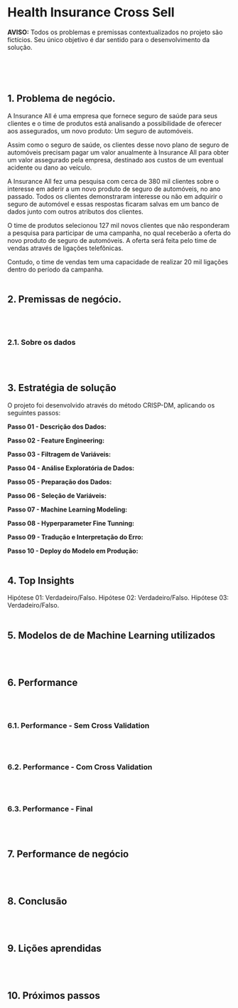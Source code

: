 # Health Insurance Cross Sell

<b>AVISO:</b> Todos os problemas e premissas contextualizados no projeto são fictícios. Seu único objetivo é dar sentido para o desenvolvimento da solução.<br><br>

<br><br>


## 1. Problema de negócio.
A Insurance All é uma empresa que fornece seguro de saúde para seus clientes e o time de produtos está analisando a possibilidade de oferecer aos assegurados, um novo produto: Um seguro de automóveis.

Assim como o seguro de saúde, os clientes desse novo plano de seguro de automóveis precisam pagar um valor anualmente à Insurance All para obter um valor assegurado pela empresa, destinado aos custos de um eventual acidente ou dano ao veículo.

A Insurance All fez uma pesquisa com cerca de 380 mil clientes sobre o interesse em aderir a um novo produto de seguro de automóveis, no ano passado. Todos os clientes demonstraram interesse ou não em adquirir o seguro de automóvel e essas respostas ficaram salvas em um banco de dados junto com outros atributos dos clientes.

O time de produtos selecionou 127 mil novos clientes que não responderam a pesquisa para participar de uma campanha, no qual receberão a oferta do novo produto de seguro de automóveis. A oferta será feita pelo time de vendas através de ligações telefônicas.

Contudo, o time de vendas tem uma capacidade de realizar 20 mil ligações dentro do período da campanha.
<br><br>

## 2. Premissas de negócio.
<br><br>
### 2.1. Sobre os dados
<br><br>

## 3. Estratégia de solução
O projeto foi desenvolvido através do método CRISP-DM, aplicando os seguintes passos:

**Passo 01 - Descrição dos Dados:** 

**Passo 02 - Feature Engineering:** 

**Passo 03 - Filtragem de Variáveis:** 

**Passo 04 - Análise Exploratória de Dados:** 

**Passo 05 - Preparação dos Dados:** 

**Passo 06 - Seleção de Variáveis:** 

**Passo 07 - Machine Learning Modeling:** 

**Passo 08 - Hyperparameter Fine Tunning:** 

**Passo 09 - Tradução e Interpretação do Erro:** 

**Passo 10 - Deploy do Modelo em Produção:** 
<br><br>

## 4. Top Insights
Hipótese 01:
Verdadeiro/Falso.
Hipótese 02:
Verdadeiro/Falso.
Hipótese 03:
Verdadeiro/Falso.
<br><br>

## 5. Modelos de de Machine Learning utilizados
<br><br>

## 6. Performance
<br><br>
### 6.1. Performance - Sem Cross Validation
<br><br>
### 6.2. Performance - Com Cross Validation
<br><br>
### 6.3. Performance - Final
<br><br>

## 7. Performance de negócio
<br><br>

## 8. Conclusão
<br><br>

## 9. Lições aprendidas
<br><br>

## 10. Próximos passos